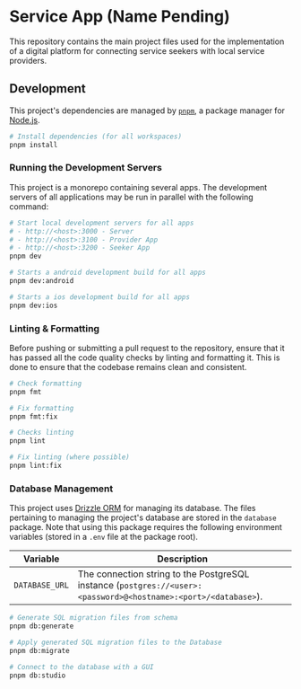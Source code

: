 # Service App (Name Pending)

This repository contains the main project files used for the implementation of a digital platform for connecting service seekers with local service providers.

## Development

This project's dependencies are managed by [`pnpm`](https://pnpm.io/), a package manager for [Node.js](https://nodejs.org/).

```bash
# Install dependencies (for all workspaces)
pnpm install
```

### Running the Development Servers

This project is a monorepo containing several apps. The development servers of all applications may be run in parallel with the following command:

```bash
# Start local development servers for all apps
# - http://<host>:3000 - Server
# - http://<host>:3100 - Provider App
# - http://<host>:3200 - Seeker App
pnpm dev

# Starts a android development build for all apps
pnpm dev:android

# Starts a ios development build for all apps
pnpm dev:ios
```

### Linting & Formatting

Before pushing or submitting a pull request to the repository, ensure that it has passed all the code quality checks by linting and formatting it. This is done to ensure that the codebase remains clean and consistent.

```bash
# Check formatting
pnpm fmt

# Fix formatting
pnpm fmt:fix

# Checks linting
pnpm lint

# Fix linting (where possible)
pnpm lint:fix
```

### Database Management

This project uses [Drizzle ORM](https://orm.drizzle.team/) for managing its database. The files pertaining to managing the project's database are stored in the `database` package. Note that using this package requires the following environment variables (stored in a `.env` file at the package root).

| **Variable**   | **Description**                                                                                                 |
| -------------- | --------------------------------------------------------------------------------------------------------------- |
| `DATABASE_URL` | The connection string to the PostgreSQL instance (`postgres://<user>:<password>@<hostname>:<port>/<database>`). |

```bash
# Generate SQL migration files from schema
pnpm db:generate

# Apply generated SQL migration files to the Database
pnpm db:migrate

# Connect to the database with a GUI
pnpm db:studio
```
